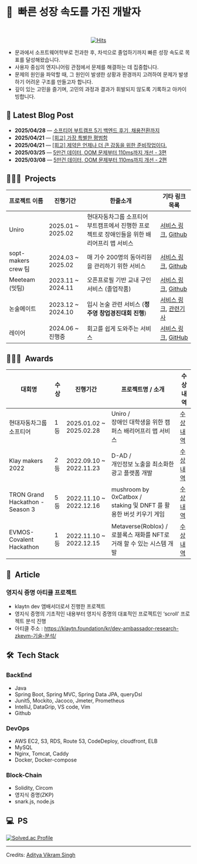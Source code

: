 <h1>🚀&nbsp; 빠른 성장 속도를 가진 개발자</h1>
 
 <div align="center">
     <br>
 
 [![Hits](https://hits.seeyoufarm.com/api/count/incr/badge.svg?url=https%3A%2F%2Fgithub.com%2Fmikekks&count_bg=%236F8AE3&title_bg=%23E98A8A&icon=&icon_color=%23E7E7E7&title=hits&edge_flat=false)](https://hits.seeyoufarm.com)
 
 </div>
 
 * 문과에서 소프트웨어학부로 전과한 후, 차석으로 졸업하기까지 빠른 성장 속도로 목표를 달성해왔습니다.
 * 사용자 중심의 엔지니어링 관점에서 문제를 해결하는 데 집중합니다.
 * 문제의 원인을 파악할 때, 그 원인이 발생한 상황과 환경까지 고려하여 문제가 발생하기 어려운 구조를 만들고자 합니다.
 * 깊이 있는 고민을 즐기며, 고민의 과정과 결과가 휘발되지 않도록 기록하고 아카이빙합니다.

<!-- BLOG-POST-START -->
## 📝 Latest Blog Post

- **2025/04/28** — [소프티어 부트캠프 5기 백엔드 후기, 채용전환까지](https://gamxong.tistory.com/166)
- **2025/04/21** — [[회고] 가장 특별한 평범함](https://gamxong.tistory.com/165)
- **2025/04/21** — [[회고] 제약은 언제나 더 큰 감동을 위한 준비작업이다.](https://gamxong.tistory.com/164)
- **2025/03/25** — [5만건 데이터, OOM 문제부터 110ms까지 개선 - 3편](https://gamxong.tistory.com/162)
- **2025/03/08** — [5만건 데이터, OOM 문제부터 110ms까지 개선 - 2편](https://gamxong.tistory.com/161)

<!-- BLOG-POST-END -->
 
 ## 👨🏻‍💻 &nbsp;Projects
 
 | 프로젝트 이름 | 진행기간       | 한줄소개             | 기타 링크 목록                   |
 |---------------|---------------|---------------------|----------------------------------|
 |  Uniro   | 2025.01 ~ 2025.02 | 현대자동차그룹 소프티어 부트캠프에서 진행한 프로젝트로 장애인들을 위한 배리어프리 맵 서비스 | [서비스 링크](https://www.uniro.site/), [Github](https://github.com/softeer5th/Team2-Getit) |
 |  sopt-makers crew 팀   | 2024.03 ~ 2025.02 | 매 기수 200명의 동아리원을 관리하기 위한 서비스 | [서비스 링크](https://playground.sopt.org/), [Github](https://github.com/sopt-makers/sopt-crew-backend) |
 | Meeteam (밋팀)   | 2023.11 ~ 2024.11  | 오픈프로필 기반 교내 구인 서비스 (졸업작품)    | [서비스 링크](https://www.meeteam.co.kr), [Github](https://github.com/MeeTeamIdle/MeeTeam_BackEnd) |
 | 논술메이트  | 2023.12 ~ 2024.10 | 입시 논술 관련 서비스 (**정주영 창업경진대회 진행**) | [서비스 링크](https://www.nonsoolmate.com/), [관련기사](https://www.mk.co.kr/news/it/11170786)   |
 | 레이어   | 2024.06 ~ 진행중 | 회고를 쉽게 도와주는 서비스 | [서비스 링크](https://www.layerapp.io/), [GitHub](https://github.com/depromeet/layer-server)    |
 
 
 ## 👨🏻‍💻 &nbsp;Awards
 
 | 대회명 |   수상     | 진행기간             | 프로젝트명 / 소개                  | 수상내역                  |
 |---------------|---------------|---------------------|----------------------------------|---------------------|
 | 현대자동차그룹 소프티어 | 1등  | 2025.01.02 ~ 2025.02.28 |  Uniro /<br>장애인 대학생을 위한 캠퍼스 배리어프리 맵 서비스  | [수상내역](https://www.notion.so/1ac796e8d5dd80e0aceeee11ee94ff4f?pvs=4) |
 | Klay makers 2022 | 2등  | 2022.09.10 ~ 2022.11.23 |  D-AD /<br>개인정보 노출을 최소화한 광고 플랫폼 개발  | [수상내역](https://medium.com/klaytn-kr/글로벌-해커톤-klaymakers22-수상자-공개-83a709903d68) |
 | TRON Grand Hackathon - Season 3 | 5등  | 2022.11.10 ~ 2022.12.16 |  mushroom by 0xCatbox /<br> staking 및 DNFT 를 활용한 버섯 키우기 게임  | [수상내역](https://cointelegraph.com/press-releases/tron-grand-hackathon-2022-season-3-winners-announced) |
 | EVMOS-Covalent Hackathon  | 1등  | 2022.11.10 ~ 2022.12.15 |  Metaverse(Roblox) /<br> 로블록스 재화를 NFT로 거래 할 수 있는 시스템 개발 | [수상 내역](https://medium.com/encode-club/evmos-covalent-onemillionwallets-hackathon-prizewinners-and-summary-22fca2302c37) |
 
 
 ## 📝 &nbsp;Article
 
 ### 영지식 증명 아티클 프로젝트
 * klaytn dev 앰배서더로서 진행한 프로젝트
 * 영지식 증명의 기초적인 내용부터 영지식 증명의 대표적인 프로젝트인 ‘scroll’ 프로젝트 분석 진행
 * 아티클 주소 : https://klaytn.foundation/kr/dev-ambassador-research-zkevm-기술-분석/
 
 ## 🛠 &nbsp;Tech Stack
 ### BackEnd
 * Java
 * Spring Boot, Spring MVC, Spring Data JPA, queryDsl
 * Junit5, Mockito, Jacoco, Jmeter, Prometheus
 * IntelliJ, DataGrip, VS code, Vim
 * Github
 
 ### DevOps
 * AWS EC2, S3, RDS, Route 53, CodeDeploy, cloudfront, ELB
 * MySQL
 * Nginx, Tomcat, Caddy
 * Docker, Docker-compose
 
 ### Block-Chain
 * Solidity, Circom
 * 영지식 증명(ZKP)
 * snark.js, node.js
 
 ## 💻 &nbsp;PS
 [![Solved.ac Profile](http://mazassumnida.wtf/api/v2/generate_badge?boj=mikekks)](https://solved.ac/mikekks/)
 
 
 -----
 Credits: [Aditya Vikram Singh](https://github.com/AVS1508)
